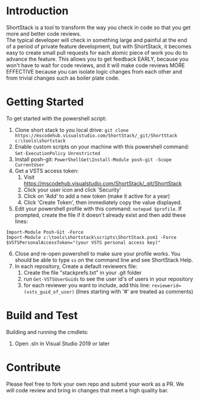 # Introduction
ShortStack is a tool to transform the way you check in code so that you get more and better code reviews.  
 The typical developer will check in something large and painful at the end of a period of private feature
 development, but with ShortStack, it becomes easy to create small pull requests for each atomic piece of
 work you do to advance the feature.   This allows you to get feedback EARLY, because you won't have to wait for 
 code reviews, and it will make code reviews MORE EFFECTIVE because you can isolate logic changes from 
 each other and from trivial changes such as boiler plate code.

# Getting Started
To get started with the powershell script:
1. Clone short stack to you local drive:  ```git clone https://mscodehub.visualstudio.com/ShortStack/_git/ShortStack c:\tools\shortstack```
2. Enable custom scripts on your machine with this powershell command:  ```Set-ExecutionPolicy Unrestricted```
3. Install posh-git:  ```PowerShellGet\Install-Module posh-git -Scope CurrentUser```
4. Get a VSTS access token:
    1. Visit https://mscodehub.visualstudio.com/ShortStack/_git/ShortStack
    2. Click your user icon and click 'Security' 
    3. Click on 'Add' to add a new token (make it active for a year)
    4. Click 'Create Token', then immediately copy the value displayed.
5. Edit your powershell profile with this command: ```notepad $profile```. If prompted, create the file if it doesn't already exist and then add these lines:
```
Import-Module Posh-Git -Force
Import-Module c:\tools\shortstack\scripts\ShortStack.psm1 -Force
$VSTSPersonalAccessToken="(your VSTS personal access key)"
```
6. Close and re-open powershell to make sure your profile works.  You should be able to type ```ss``` on the command line and see ShortStack Help.
7. In each repository, Create a default reviewers file:
    1. Create the file "stackprefs.txt" in your .git folder
    2. run ```Get-VSTSUserGuids``` to see the user id's of users in your repository
    3. for each reviewer you want to include, add this line: ```reviewerid=(vsts_guid_of_user)``` (lines starting with '#' are treated as comments)


# Build and Test
Building and running the cmdlets:

1. Open .sln in Visual Studio 2019 or later

# Contribute
Please feel free to fork your own repo and submit your work as a PR.  We will code review and bring in changes that meet a high quality bar.
